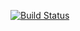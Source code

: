 
[![Build Status](https://travis-ci.org/Daniel-Diaz/HaTeX.png?branch=master)](https://travis-ci.org/Daniel-Diaz/HaTeX)
